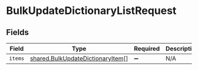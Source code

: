 # BulkUpdateDictionaryListRequest


## Fields

| Field                                                                                | Type                                                                                 | Required                                                                             | Description                                                                          |
| ------------------------------------------------------------------------------------ | ------------------------------------------------------------------------------------ | ------------------------------------------------------------------------------------ | ------------------------------------------------------------------------------------ |
| `items`                                                                              | [shared.BulkUpdateDictionaryItem](../../models/shared/bulkupdatedictionaryitem.md)[] | :heavy_minus_sign:                                                                   | N/A                                                                                  |
